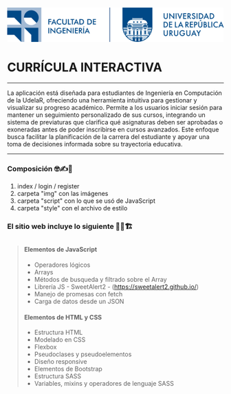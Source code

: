 [![](https://raw.githubusercontent.com/valebutrico/curriculainteractiva/main/img/logofing-completo.png)](https://valebutrico.github.io/curriculainteractiva/)

# CURRÍCULA INTERACTIVA
***
La aplicación está diseñada para estudiantes de Ingeniería en Computación de la UdelaR, ofreciendo una herramienta intuitiva para gestionar y visualizar su progreso académico. Permite a los usuarios iniciar sesión para mantener un seguimiento personalizado de sus cursos, integrando un sistema de previaturas que clarifica qué asignaturas deben ser aprobadas o exoneradas antes de poder inscribirse en cursos avanzados. Este enfoque busca facilitar la planificación de la carrera del estudiante y apoyar una toma de decisiones informada sobre su trayectoria educativa.
***
### Composición 🤓✍📐
1. index / login / register
3. carpeta "img" con las imágenes
4. carpeta "script" con lo que se usó de JavaScript
5. carpeta "style" con el archivo de estilo

### El sitio web incluye lo siguiente 👀✨🏗️
> ##
>  #### Elementos de JavaScript
> - Operadores lógicos
> - Arrays 
> - Métodos de busqueda y filtrado sobre el Array
> - Librería JS - SweetAlert2 - (https://sweetalert2.github.io/)
> - Manejo de promesas con fetch
> - Carga de datos desde un JSON
>  #### Elementos de HTML y CSS
> - Estructura HTML
> - Modelado en CSS
> - Flexbox
> - Pseudoclases y pseudoelementos
> - Diseño responsive
> - Elementos de Bootstrap 
> - Estructura SASS
> - Variables, mixins y operadores de lenguaje SASS
> ## 
